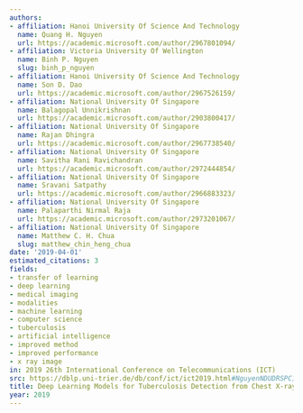 ```yaml
---
authors:
- affiliation: Hanoi University Of Science And Technology
  name: Quang H. Nguyen
  url: https://academic.microsoft.com/author/2967801094/
- affiliation: Victoria University Of Wellington
  name: Binh P. Nguyen
  slug: binh_p_nguyen
- affiliation: Hanoi University Of Science And Technology
  name: Son D. Dao
  url: https://academic.microsoft.com/author/2967526159/
- affiliation: National University Of Singapore
  name: Balagopal Unnikrishnan
  url: https://academic.microsoft.com/author/2903800417/
- affiliation: National University Of Singapore
  name: Rajan Dhingra
  url: https://academic.microsoft.com/author/2967738540/
- affiliation: National University Of Singapore
  name: Savitha Rani Ravichandran
  url: https://academic.microsoft.com/author/2972444854/
- affiliation: National University Of Singapore
  name: Sravani Satpathy
  url: https://academic.microsoft.com/author/2966883323/
- affiliation: National University Of Singapore
  name: Palaparthi Nirmal Raja
  url: https://academic.microsoft.com/author/2973201067/
- affiliation: National University Of Singapore
  name: Matthew C. H. Chua
  slug: matthew_chin_heng_chua
date: '2019-04-01'
estimated_citations: 3
fields:
- transfer of learning
- deep learning
- medical imaging
- modalities
- machine learning
- computer science
- tuberculosis
- artificial intelligence
- improved method
- improved performance
- x ray image
in: 2019 26th International Conference on Telecommunications (ICT)
src: https://dblp.uni-trier.de/db/conf/ict/ict2019.html#NguyenNDUDRSPC19
title: Deep Learning Models for Tuberculosis Detection from Chest X-ray Images
year: 2019
---
```

